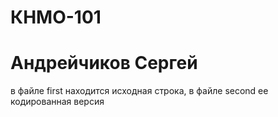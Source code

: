 # КНМО-101
# Андрейчиков Сергей
в файле first находится исходная строка, в файле second ее кодированная версия
